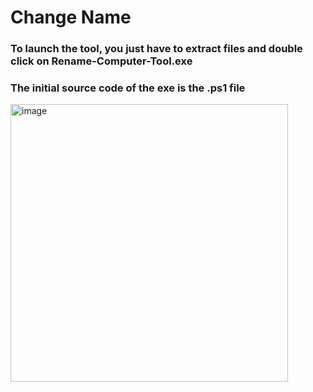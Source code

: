 # Change Name 

### To launch the tool, you just have to extract files and double click on Rename-Computer-Tool.exe
### The initial source code of the exe is the .ps1 file 

<img width="444" alt="image" src="https://github.com/SentinelSamuel/Change-Domain/assets/114468569/0f67c74c-f197-4c36-bc53-730d2b7a1d24">
